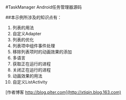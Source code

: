 #TaskManager Android任务管理器源码

##本示例所涉及的知识点有：

1. 列表的用法
2. 自定义Adapter
3. 列表的优化
4. 列表项中组件事件处理
5. 移除列表项时的动画效果的添加
6. 多语言
7. 获取正在运行的进程
8. 关闭正在运行的进程
9. 动画效果的用法
10. 自定义ListActivity

[作者博客 http://blog.plter.com](http://xtiqin.blog.163.com)